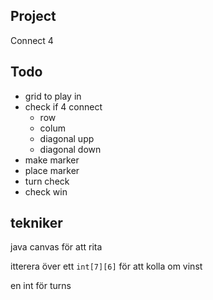 ## Project
Connect 4
## Todo
* grid to play in
* check if 4 connect
  * row
  * colum
  * diagonal upp
  * diagonal down
* make marker
* place marker
* turn check
* check win

## tekniker

java canvas för att rita

itterera över ett ```int[7][6]``` för att kolla om vinst

en int för turns


